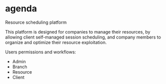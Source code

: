 # agenda
Resource scheduling platform

This platform is designed for companies to manage their resources, by allowing client self-managed session scheduling, and company members to organize and optimize their resource exploitation.

Users permissions and workflows:
- Admin
- Branch
- Resource
- Client
